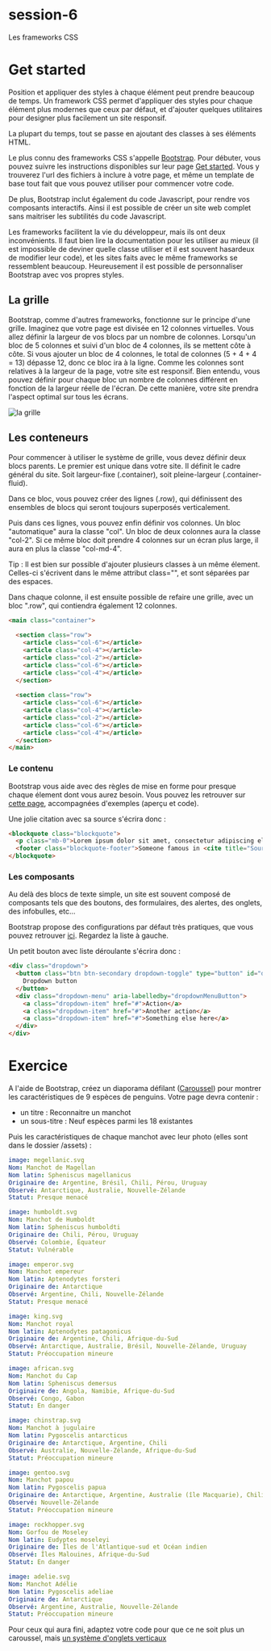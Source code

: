 # session-6

Les frameworks CSS

# Get started

Position et appliquer des styles à chaque élément peut prendre beaucoup de temps. Un framework CSS permet d'appliquer des styles pour chaque élément plus modernes que ceux par défaut, et d'ajouter quelques utilitaires pour designer plus facilement un site responsif.

La plupart du temps, tout se passe en ajoutant des classes à ses éléments HTML.

Le plus connu des frameworks CSS s'appelle [Bootstrap](https://getbootstrap.com/). Pour débuter, vous pouvez suivre les instructions disponibles sur leur page [Get started](https://getbootstrap.com/docs/4.0/getting-started/introduction/). Vous y trouverez l'url des fichiers à inclure à votre page, et même un template de base tout fait que vous pouvez utiliser pour commencer votre code.

De plus, Bootstrap inclut également du code Javascript, pour rendre vos composants interactifs. Ainsi il est possible de créer un site web complet sans maitriser les subtilités du code Javascript.

Les frameworks facilitent la vie du développeur, mais ils ont deux inconvénients. Il faut bien lire la documentation pour les utiliser au mieux (il est impossible de deviner quelle classe utiliser et il est souvent hasardeux de modifier leur code), et les sites faits avec le même frameworks se ressemblent beaucoup. Heureusement il est possible de personnaliser Bootstrap avec vos propres styles.

## La grille

Bootstrap, comme d'autres frameworks, fonctionne sur le principe d'une grille. Imaginez que votre page est divisée en 12 colonnes virtuelles. Vous allez définir la largeur de vos blocs par un nombre de colonnes. Lorsqu'un bloc de 5 colonnes et suivi d'un bloc de 4 colonnes, ils se mettent côte à côte. Si vous ajouter un bloc de 4 colonnes, le total de colonnes (5 + 4 + 4 = 13) dépasse 12, donc ce bloc ira à la ligne. Comme les colonnes sont relatives à la largeur de la page, votre site est responsif. Bien entendu, vous pouvez définir pour chaque bloc un nombre de colonnes différent en fonction de la largeur réelle de l'écran. De cette manière, votre site prendra l'aspect optimal sur tous les écrans.

![la grille](http://www.geeksforgeeks.org/wp-content/uploads/boot.png)

## Les conteneurs

Pour commencer à utiliser le système de grille, vous devez définir deux blocs parents. Le premier est unique dans votre site. Il définit le cadre général du site. Soit largeur-fixe (.container), soit pleine-largeur (.container-fluid).

Dans ce bloc, vous pouvez créer des lignes (.row), qui définissent des ensembles de blocs qui seront toujours superposés verticalement.

Puis dans ces lignes, vous pouvez enfin définir vos colonnes. Un bloc "automatique" aura la classe "col". Un bloc de deux colonnes aura la classe "col-2". Si ce même bloc doit prendre 4 colonnes sur un écran plus large, il aura en plus la classe "col-md-4".

Tip : Il est bien sur possible d'ajouter plusieurs classes à un même élement. Celles-ci s'écrivent dans le même attribut class="", et sont séparées par des espaces.

Dans chaque colonne, il est ensuite possible de refaire une grille, avec un bloc ".row", qui contiendra également 12 colonnes.

```html
<main class="container">
  
  <section class="row">
    <article class="col-6"></article>
    <article class="col-4"></article>
    <article class="col-2"></article>
    <article class="col-6"></article>
    <article class="col-4"></article>
  </section>
  
  <section class="row">
    <article class="col-6"></article>
    <article class="col-4"></article>
    <article class="col-2"></article>
    <article class="col-6"></article>
    <article class="col-4"></article>
  </section>
</main>
```

### Le contenu

Bootstrap vous aide avec des règles de mise en forme pour presque chaque élement dont vous aurez besoin. Vous pouvez les retrouver sur [cette page](https://getbootstrap.com/docs/4.0/content/reboot/), accompagnées d'exemples (aperçu et code).

Une jolie citation avec sa source s'écrira donc : 

```html
<blockquote class="blockquote">
  <p class="mb-0">Lorem ipsum dolor sit amet, consectetur adipiscing elit. Integer posuere erat a ante.</p>
  <footer class="blockquote-footer">Someone famous in <cite title="Source Title">Source Title</cite></footer>
</blockquote>
```

### Les composants

Au delà des blocs de texte simple, un site est souvent composé de composants tels que des boutons, des formulaires, des alertes, des onglets, des infobulles, etc...

Bootstrap propose des configurations par défaut très pratiques, que vous pouvez retrouver [ici](https://getbootstrap.com/docs/4.0/components/buttons/). Regardez la liste à gauche.

Un petit bouton avec liste déroulante s'écrira donc : 

```html
<div class="dropdown">
  <button class="btn btn-secondary dropdown-toggle" type="button" id="dropdownMenuButton" data-toggle="dropdown" aria-haspopup="true" aria-expanded="false">
    Dropdown button
  </button>
  <div class="dropdown-menu" aria-labelledby="dropdownMenuButton">
    <a class="dropdown-item" href="#">Action</a>
    <a class="dropdown-item" href="#">Another action</a>
    <a class="dropdown-item" href="#">Something else here</a>
  </div>
</div>
```
# Exercice

A l'aide de Bootstrap, créez un diaporama défilant ([Caroussel](https://getbootstrap.com/docs/4.0/components/carousel/)) pour montrer les caractéristiques de 9 espèces de penguins. Votre page devra contenir : 

- un titre : Reconnaitre un manchot
- un sous-titre : Neuf espèces parmi les 18 existantes

Puis les caractéristiques de chaque manchot avec leur photo (elles sont dans le dossier /assets) : 

```yaml
image: megellanic.svg
Nom: Manchot de Magellan
Nom latin: Spheniscus magellanicus
Originaire de: Argentine, Brésil, Chili, Pérou, Uruguay
Observé: Antarctique, Australie, Nouvelle-Zélande
Statut: Presque menacé

image: humboldt.svg
Nom: Manchot de Humboldt
Nom latin: Spheniscus humboldti
Originaire de: Chili, Pérou, Uruguay
Observé: Colombie, Équateur
Statut: Vulnérable

image: emperor.svg
Nom: Manchot empereur
Nom latin: Aptenodytes forsteri
Originaire de: Antarctique
Observé: Argentine, Chili, Nouvelle-Zélande
Statut: Presque menacé

image: king.svg
Nom: Manchot royal
Nom latin: Aptenodytes patagonicus
Originaire de: Argentine, Chili, Afrique-du-Sud
Observé: Antarctique, Australie, Brésil, Nouvelle-Zélande, Uruguay
Statut: Préoccupation mineure

image: african.svg
Nom: Manchot du Cap
Nom latin: Spheniscus demersus
Originaire de: Angola, Namibie, Afrique-du-Sud
Observé: Congo, Gabon
Statut: En danger

image: chinstrap.svg
Nom: Manchot à jugulaire
Nom latin: Pygoscelis antarcticus
Originaire de: Antarctique, Argentine, Chili
Observé: Australie, Nouvelle-Zélande, Afrique-du-Sud
Statut: Préoccupation mineure

image: gentoo.svg
Nom: Manchot papou
Nom latin: Pygoscelis papua
Originaire de: Antarctique, Argentine, Australie (île Macquarie), Chili
Observé: Nouvelle-Zélande
Statut: Préoccupation mineure

image: rockhopper.svg
Nom: Gorfou de Moseley
Nom latin: Eudyptes moseleyi
Originaire de: Îles de l'Atlantique-sud et Océan indien
Observé: Îles Malouines, Afrique-du-Sud
Statut: En danger

image: adelie.svg
Nom: Manchot Adélie
Nom latin: Pygoscelis adeliae
Originaire de: Antarctique
Observé: Argentine, Australie, Nouvelle-Zélande
Statut: Préoccupation mineure

```

Pour ceux qui aura fini, adaptez votre code pour que ce ne soit plus un caroussel, mais [un système d'onglets verticaux](https://getbootstrap.com/docs/4.0/components/navs/#javascript-behavior)
